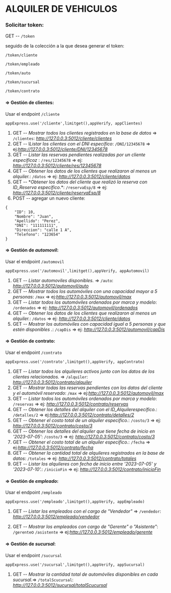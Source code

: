 # ALQUILER DE VEHICULOS



### Solicitar token: 

GET -- `/token`

seguido de la colección a la que desea generar el token:

`/token/cliente`

`/token/empleado`

`/token/auto`

`/token/sucursal`

`/token/contrato`

#### => Gestión de clientes:

Usar el endpoint `/cliente`

```
appExpress.use('/cliente',limitget(),appVerify, appClientes)
```



1. GET -- *Mostrar todos los clientes registrados en la base de datos* => `/clientes`: *http://127.0.0.3:5012/cliente/clientes*
2. GET -- l*Listar los clientes con el DNI específico*: `/DNI/12345678` => ej:*http://127.0.0.3:5012/cliente/DNI/12345678*
3. GET -- *Listar las reservas pendientes realizadas por un cliente específicoz* : `/res/12345678` => ej: *http://127.0.0.3:5012/cliente/res/12345678*
4. GET -- *Obtener los datos de los clientes que realizaron al menos un alquiler.*: `/datos` => ej: *http://127.0.0.3:5012/cliente/datos*
5. GET -- **Obtener los datos del cliente que realizó la reserva con ID_Reserva específico*.*: `/reservaEsp/8` => ej: *http://127.0.0.3:5012/cliente/reservaEsp/8*
6. POST -- agregar un nuevo cliente:

```
{
    "ID": 10,
    "Nombre": "Juan",
    "Apellido": "Perez",
    "DNI": "111111111",
    "Direccion": "calle 1 A",
    "Telefono": "123654"
}
```

#### => Gestión de *automovil*:

Usar el endpoint `/automovil`

```
appExpress.use('/automovil',limitget(),appVerify, appAutomovil)
```



1. GET -- *Listar automoviles disponibles.* => `/auto`: *http://127.0.0.3:5012/automovil/auto*
2. GET -- *Mostrar todos los automóviles con una capacidad mayor a 5 personas*: `/max` => ej:*http://127.0.0.3:5012/automovil/max*
3. GET -- *Listar todos los automóviles ordenados por marca y modelo*: `/ordenados` => ej: *http://127.0.0.3:5012/automovil/ordenados*
4. GET -- *Obtener los datos de los clientes que realizaron al menos un alquiler.*: `/datos` => ej: *http://127.0.0.3:5012/cliente/datos*
5. GET -- *Mostrar los automóviles con capacidad igual a 5 personas y que estén disponibles* *.*: `/capDis` => ej: *http://127.0.0.3:5012/automovil/capDis*

 

#### => Gestión de **contrato**:

Usar el endpoint `/contrato`

```
appExpress.use('/contrato',limitget(),appVerify, appContrato)
```



1. GET -- *Listar todos los alquileres activos junto con los datos de los clientes relacionados.* => `/alquiler`: *http://127.0.0.3:5012/contrato/alquiler*
2. GET -- *Mostrar todas las reservas pendientes con los datos del cliente y el automóvil reservado*: `/max` => ej:*http://127.0.0.3:5012/automovil/max*
3. GET -- *Listar todos los automóviles ordenados por marca y modelo*: `/reservas` => ej: *http://127.0.0.3:5012/contrato/reservas*
4. GET -- *Obtener los detalles del alquiler con el ID_Alquilerespecífico.*: `/detalles/2` => ej:*http://127.0.0.3:5012/contrato/detalles/2*
5. GET -- *Obtener el costo total de un alquiler específico.*: `/costo/3` => ej: *http://127.0.0.3:5012/contrato/costo/3*
6. GET -- *Obtener los detalles del alquiler que tiene fecha de inicio en '2023-07-05'*: `/costo/3` => ej: *http://127.0.0.3:5012/contrato/costo/3*
7. GET -- *Obtener el costo total de un alquiler específico.*: `/fecha` => ej:*http://127.0.0.3:5012/contrato/fecha*
8. GET -- *Obtener la cantidad total de alquileres registrados en la base de datos*: `/totales` => ej: *http://127.0.0.3:5012/contrato/totales*
9. GET -- *Listar los alquileres con fecha de inicio entre '2023-07-05' y '2023-07-10'.*: `/inicioFin` => ej: *http://127.0.0.3:5012/contrato/inicioFin* 



#### => Gestión de ***empleado***:

Usar el endpoint `/empleado`

```
appExpress.use('/empleado',limitget(),appVerify, appEmpleado)
```



1. GET -- *Listar los empleados con el cargo de "Vendedor"* => `/vendedor`: *http://127.0.0.3:5012/empleado/vendedor*

2. GET -- *Mostrar los empleados con cargo de "Gerente" o "Asistente"*: `/gerente`o `/asistente` => ej:*http://127.0.0.3:5012/empleado/gerente*

   

#### => Gestión de ***sucursal***:

Usar el endpoint `/sucursal`

```
appExpress.use('/sucursal',limitget(),appVerify, appSucursal)
```



1. GET -- *Mostrar la cantidad total de automóviles disponibles en cada sucursal.*=> `/totalScucursal`: *http://127.0.0.3:5012/sucursal/totalScucursal*

   